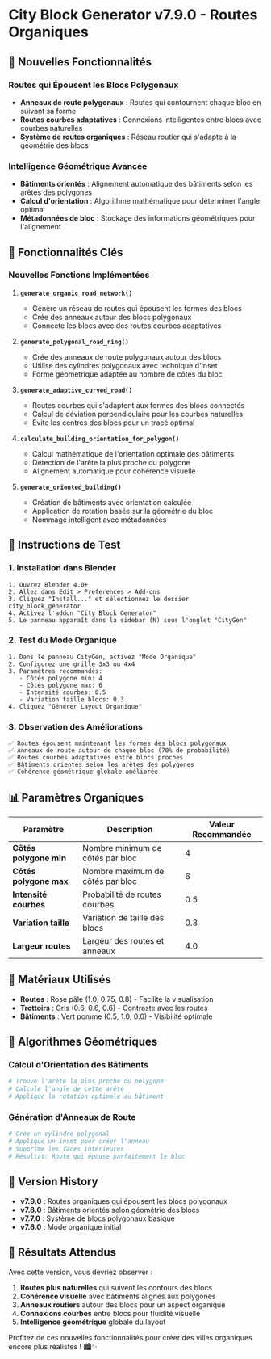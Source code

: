 # City Block Generator v7.9.0 - Routes Organiques

## 🌟 Nouvelles Fonctionnalités

### Routes qui Épousent les Blocs Polygonaux
- **Anneaux de route polygonaux** : Routes qui contournent chaque bloc en suivant sa forme
- **Routes courbes adaptatives** : Connexions intelligentes entre blocs avec courbes naturelles
- **Système de routes organiques** : Réseau routier qui s'adapte à la géométrie des blocs

### Intelligence Géométrique Avancée
- **Bâtiments orientés** : Alignement automatique des bâtiments selon les arêtes des polygones
- **Calcul d'orientation** : Algorithme mathématique pour déterminer l'angle optimal
- **Métadonnées de bloc** : Stockage des informations géométriques pour l'alignement

## 🚀 Fonctionnalités Clés

### Nouvelles Fonctions Implémentées

1. **`generate_organic_road_network()`**
   - Génère un réseau de routes qui épousent les formes des blocs
   - Crée des anneaux autour des blocs polygonaux
   - Connecte les blocs avec des routes courbes adaptatives

2. **`generate_polygonal_road_ring()`**
   - Crée des anneaux de route polygonaux autour des blocs
   - Utilise des cylindres polygonaux avec technique d'inset
   - Forme géométrique adaptée au nombre de côtés du bloc

3. **`generate_adaptive_curved_road()`**
   - Routes courbes qui s'adaptent aux formes des blocs connectés
   - Calcul de déviation perpendiculaire pour les courbes naturelles
   - Évite les centres des blocs pour un tracé optimal

4. **`calculate_building_orientation_for_polygon()`**
   - Calcul mathématique de l'orientation optimale des bâtiments
   - Détection de l'arête la plus proche du polygone
   - Alignement automatique pour cohérence visuelle

5. **`generate_oriented_building()`**
   - Création de bâtiments avec orientation calculée
   - Application de rotation basée sur la géométrie du bloc
   - Nommage intelligent avec métadonnées

## 🔧 Instructions de Test

### 1. Installation dans Blender
```
1. Ouvrez Blender 4.0+
2. Allez dans Edit > Preferences > Add-ons
3. Cliquez "Install..." et sélectionnez le dossier city_block_generator
4. Activez l'addon "City Block Generator"
5. Le panneau apparaît dans la sidebar (N) sous l'onglet "CityGen"
```

### 2. Test du Mode Organique
```
1. Dans le panneau CityGen, activez "Mode Organique"
2. Configurez une grille 3x3 ou 4x4
3. Paramètres recommandés:
   - Côtés polygone min: 4
   - Côtés polygone max: 6
   - Intensité courbes: 0.5
   - Variation taille blocs: 0.3
4. Cliquez "Générer Layout Organique"
```

### 3. Observation des Améliorations
```
✅ Routes épousent maintenant les formes des blocs polygonaux
✅ Anneaux de route autour de chaque bloc (70% de probabilité)
✅ Routes courbes adaptatives entre blocs proches
✅ Bâtiments orientés selon les arêtes des polygones
✅ Cohérence géométrique globale améliorée
```

## 📊 Paramètres Organiques

| Paramètre | Description | Valeur Recommandée |
|-----------|-------------|-------------------|
| **Côtés polygone min** | Nombre minimum de côtés par bloc | 4 |
| **Côtés polygone max** | Nombre maximum de côtés par bloc | 6 |
| **Intensité courbes** | Probabilité de routes courbes | 0.5 |
| **Variation taille** | Variation de taille des blocs | 0.3 |
| **Largeur routes** | Largeur des routes et anneaux | 4.0 |

## 🎨 Matériaux Utilisés

- **Routes** : Rose pâle (1.0, 0.75, 0.8) - Facilite la visualisation
- **Trottoirs** : Gris (0.6, 0.6, 0.6) - Contraste avec les routes
- **Bâtiments** : Vert pomme (0.5, 1.0, 0.0) - Visibilité optimale

## 🧮 Algorithmes Géométriques

### Calcul d'Orientation des Bâtiments
```python
# Trouve l'arête la plus proche du polygone
# Calcule l'angle de cette arête
# Applique la rotation optimale au bâtiment
```

### Génération d'Anneaux de Route
```python
# Crée un cylindre polygonal
# Applique un inset pour créer l'anneau
# Supprime les faces intérieures
# Résultat: Route qui épouse parfaitement le bloc
```

## 🔄 Version History

- **v7.9.0** : Routes organiques qui épousent les blocs polygonaux
- **v7.8.0** : Bâtiments orientés selon géométrie des blocs
- **v7.7.0** : Système de blocs polygonaux basique
- **v7.6.0** : Mode organique initial

## 🎯 Résultats Attendus

Avec cette version, vous devriez observer :

1. **Routes plus naturelles** qui suivent les contours des blocs
2. **Cohérence visuelle** avec bâtiments alignés aux polygones
3. **Anneaux routiers** autour des blocs pour un aspect organique
4. **Connexions courbes** entre blocs pour fluidité visuelle
5. **Intelligence géométrique** globale du layout

Profitez de ces nouvelles fonctionnalités pour créer des villes organiques encore plus réalistes ! 🏙️✨
